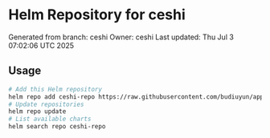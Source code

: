 # Helm Repository for ceshi
Generated from branch: ceshi
Owner: ceshi
Last updated: Thu Jul  3 07:02:06 UTC 2025

## Usage
```bash
# Add this Helm repository
helm repo add ceshi-repo https://raw.githubusercontent.com/budiuyun/appStore/helm-ceshi/
# Update repositories
helm repo update
# List available charts
helm search repo ceshi-repo
```
